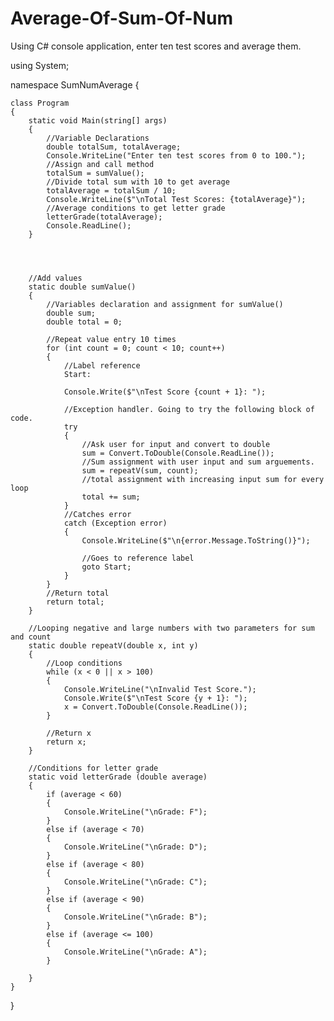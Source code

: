 # Average-Of-Sum-Of-Num
Using C# console application, enter ten test scores and average them.

using System;

namespace SumNumAverage
{

    class Program
    {
        static void Main(string[] args)
        {
            //Variable Declarations
            double totalSum, totalAverage;
            Console.WriteLine("Enter ten test scores from 0 to 100.");
            //Assign and call method
            totalSum = sumValue();
            //Divide total sum with 10 to get average
            totalAverage = totalSum / 10;
            Console.WriteLine($"\nTotal Test Scores: {totalAverage}");
            //Average conditions to get letter grade
            letterGrade(totalAverage);
            Console.ReadLine();
        }




        //Add values 
        static double sumValue()
        {
            //Variables declaration and assignment for sumValue()
            double sum;
            double total = 0;

            //Repeat value entry 10 times
            for (int count = 0; count < 10; count++)
            {
                //Label reference
                Start:

                Console.Write($"\nTest Score {count + 1}: ");

                //Exception handler. Going to try the following block of code.
                try
                {
                    //Ask user for input and convert to double
                    sum = Convert.ToDouble(Console.ReadLine());
                    //Sum assignment with user input and sum arguements.
                    sum = repeatV(sum, count);
                    //total assignment with increasing input sum for every loop
                    total += sum;
                }
                //Catches error
                catch (Exception error)
                {
                    Console.WriteLine($"\n{error.Message.ToString()}");

                    //Goes to reference label
                    goto Start;
                }
            }
            //Return total
            return total;
        }

        //Looping negative and large numbers with two parameters for sum and count
        static double repeatV(double x, int y)
        {
            //Loop conditions
            while (x < 0 || x > 100)
            {
                Console.WriteLine("\nInvalid Test Score.");
                Console.Write($"\nTest Score {y + 1}: ");
                x = Convert.ToDouble(Console.ReadLine());
            }

            //Return x
            return x;
        }

        //Conditions for letter grade
        static void letterGrade (double average)
        {
            if (average < 60)
            {
                Console.WriteLine("\nGrade: F");
            }
            else if (average < 70)
            {
                Console.WriteLine("\nGrade: D");
            }
            else if (average < 80)
            {
                Console.WriteLine("\nGrade: C");
            }
            else if (average < 90)
            {
                Console.WriteLine("\nGrade: B");
            }
            else if (average <= 100)
            {
                Console.WriteLine("\nGrade: A");
            }

        }
    }
}
